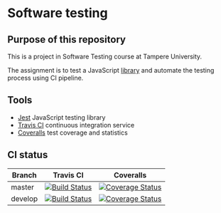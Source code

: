 # Software testing

## Purpose of this repository

This is a project in Software Testing course at Tampere University.

The assignment is to test a JavaScript [library](https://github.com/otula/COMP.SE.200-2021-2022-1) and automate the testing process using CI pipeline.

## Tools
<ul>
    <li><a href="https://jestjs.io/">Jest</a> JavaScript testing library</li>
    <li><a href="https://www.travis-ci.com/">Travis CI</a> continuous integration service</li>
    <li><a href="https://coveralls.io/">Coveralls</a> test coverage and statistics</li>
</ul>

## CI status
|Branch|Travis CI|Coveralls|
|---|---|---|
|master|[![Build Status](https://app.travis-ci.com/Moisiov/SoftwareTesting.svg?branch=master)](https://app.travis-ci.com/Moisiov/SoftwareTesting)|[![Coverage Status](https://coveralls.io/repos/github/Moisiov/SoftwareTesting/badge.svg?branch=master)](https://coveralls.io/github/Moisiov/SoftwareTesting?branch=master)|
|develop|[![Build Status](https://app.travis-ci.com/Moisiov/SoftwareTesting.svg?branch=develop)](https://app.travis-ci.com/Moisiov/SoftwareTesting)|[![Coverage Status](https://coveralls.io/repos/github/Moisiov/SoftwareTesting/badge.svg?branch=develop)](https://coveralls.io/github/Moisiov/SoftwareTesting?branch=develop)|